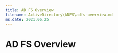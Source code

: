 ```yaml
---
title: AD FS Overview
filename: ActiveDirectory\ADFS\adfs-overview.md
ms.date: 2021.06.25
---
```


# AD FS Overview

